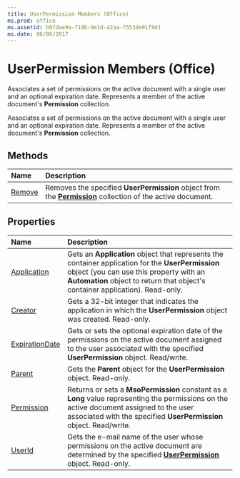 ```yaml
---
title: UserPermission Members (Office)
ms.prod: office
ms.assetid: b9fdae9a-719b-9e1d-42aa-7553de91f9d1
ms.date: 06/08/2017
---
```



# UserPermission Members (Office)
Associates a set of permissions on the active document with a single user and an optional expiration date. Represents a member of the active document's  **Permission** collection.

Associates a set of permissions on the active document with a single user and an optional expiration date. Represents a member of the active document's  **Permission** collection.


## Methods



|**Name**|**Description**|
|:-----|:-----|
|[Remove](userpermission-remove-method-office.md)|Removes the specified  **UserPermission** object from the **[Permission](permission-object-office.md)** collection of the active document.|

## Properties



|**Name**|**Description**|
|:-----|:-----|
|[Application](userpermission-application-property-office.md)|Gets an  **Application** object that represents the container application for the **UserPermission** object (you can use this property with an **Automation** object to return that object's container application). Read-only.|
|[Creator](userpermission-creator-property-office.md)|Gets a 32-bit integer that indicates the application in which the  **UserPermission** object was created. Read-only.|
|[ExpirationDate](userpermission-expirationdate-property-office.md)|Gets or sets the optional expiration date of the permissions on the active document assigned to the user associated with the specified  **UserPermission** object. Read/write.|
|[Parent](userpermission-parent-property-office.md)|Gets the  **Parent** object for the **UserPermission** object. Read-only.|
|[Permission](userpermission-permission-property-office.md)| Returns or sets a **MsoPermission** constant as a **Long** value representing the permissions on the active document assigned to the user associated with the specified **UserPermission** object. Read/write.|
|[UserId](userpermission-userid-property-office.md)|Gets the e-mail name of the user whose permissions on the active document are determined by the specified  **[UserPermission](userpermission-object-office.md)** object. Read-only.|

